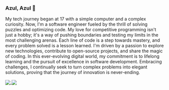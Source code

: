 ### Azul, Azul 👋
My tech journey began at 17 with a simple computer and a complex curiosity.
Now, I'm a software engineer fueled by the thrill of solving puzzles and optimizing code.
My love for competitive programming isn't just a hobby; it's a way of pushing boundaries and testing my limits in the most challenging arenas.
Each line of code is a step towards mastery, and every problem solved is a lesson learned.
I'm driven by a passion to explore new technologies, contribute to open-source projects, and share the magic of coding.
In this ever-evolving digital world, my commitment is to lifelong learning and the pursuit of excellence in software development. 
Embracing challenges, I continually seek to turn complex problems into elegant solutions, proving that the journey of innovation is never-ending.

<a href="https://github.com/rakati?tab=repositories">
 <img align="center" src="https://github-readme-stats.vercel.app/api?username=rakati&line_height=40&show_icons=true&theme=dark">
</a>
<a href="https://github.com/rakati?tab=repositories">
  <img align="center" src="https://github-readme-stats.vercel.app/api/top-langs/?username=rakati&theme=dark"/>
</a>
